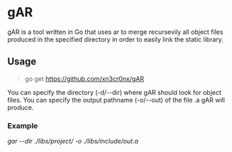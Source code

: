 # gAR
gAR is a tool written in Go that uses ar to merge recursevily all object files produced in the specified directory in order to easily link the static library.

## Usage
> go get https://github.com/xn3cr0nx/gAR

You can specify the directory (-d/--dir) where gAR should look for object files.
You can specify the output pathname (-o/--out) of the file .a gAR will produce.

### Example
*gar --dir ./libs/project/ -o ./libs/include/out.a*
